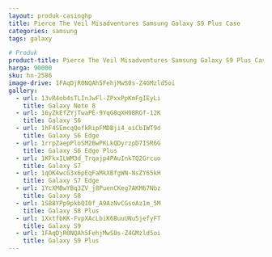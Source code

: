 ```yaml
---
layout: produk-casinghp
title: Pierce The Veil Misadventures Samsung Galaxy S9 Plus Case
categories: samsung
tags: galaxy

# Produk
product-title: Pierce The Veil Misadventures Samsung Galaxy S9 Plus Case
harga: 90000
sku: hn-2586
image-drive: 1FAqDjR0NQAh5FehjMwS0s-Z4GMzld5oi
gallery:
  - url: 13vR4ob4sTLInJwFl-ZPxxPpKmFgIEyLi
    title: Galaxy Note 8
  - url: 16yZkEfZYjTwaPE-9YqG8qXH9BRGf-12K
    title: Galaxy S6
  - url: 1hF4SEmcqQofkRipFMDBji4_oiCbIWT9d
    title: Galaxy S6 Edge
  - url: 1rrpZaepPloSM2BwPKLkQDyrzpD7ISR6G
    title: Galaxy S6 Edge Plus
  - url: 1KFkxILWM3d_Trqajp4PAuInkTQ2Grcuo
    title: Galaxy S7
  - url: 1qOK4wcG3x6pEqFaMkXBfgWN-NsZY65kH
    title: Galaxy S7 Edge
  - url: 1YcXMBwYBq3ZV_j8PuenCKeg7AKM67Nbz
    title: Galaxy S8
  - url: 1S88YPp9pkbQI0f_A9AzNvCGsoAz1m_5M
    title: Galaxy S8 Plus
  - url: 1XxtfbKK-FvpXAcLbiK6BuuUNu5jefyFT
    title: Galaxy S9
  - url: 1FAqDjR0NQAh5FehjMwS0s-Z4GMzld5oi
    title: Galaxy S9 Plus
---
```

